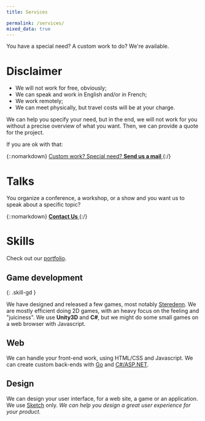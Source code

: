 ```yaml
---
title: Services

permalink: /services/
mixed_data: true
---
```


You have a special need? A custom work to do? We're available.

# Disclaimer

- We will not work for free, obviously;
- We can speak and work in English and/or in French;
- We work remotely;
- We can meet physically, but travel costs will be at your charge.

We can help you specify your need, but in the end, we will not work for you without a precise overview of what you want. Then, we can provide a quote for the project.

If you are ok with that:

{::nomarkdown}
  <a href="mailto:services@pixelnest.io"
     class="intent-button intent-button--small intent-button--services">
    Custom work? Special need?
    <strong>Send us a mail</strong>
  </a>
{:/}

# Talks

You organize a conference, a workshop, or a show and you want us to speak about a specific topic?

{::nomarkdown}
  <a href="mailto:talks@pixelnest.io"
     class="intent-button intent-button--small intent-button--talks">
    <strong>Contact Us</strong>
  </a>
{:/}

# Skills

Check out our [portfolio](/portfolio/).

## Game development
{: .skill-gd }

We have designed and released a few games, most notably [Steredenn](http://steredenn.pixelnest.io). We are mostly efficient doing 2D games, with an heavy focus on the feeling and "juiciness". We use **Unity3D** and **C#**, but we might do some small games on a web browser with Javascript.

## Web

We can handle your front-end work, using HTML/CSS and Javascript. We can create custom back-ends with [Go](https://golang.org/) and [C#/ASP.NET](http://www.asp.net/).

## Design

We can design your user interface, for a web site, a game or an application. We use [Sketch](https://www.sketchapp.com/) only. _We can help you design a great user experience for your product._
